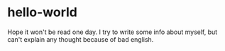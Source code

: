# hello-world

Hope it won't be read one day. I try to write some info about myself, but can't explain any thought because of bad english.
